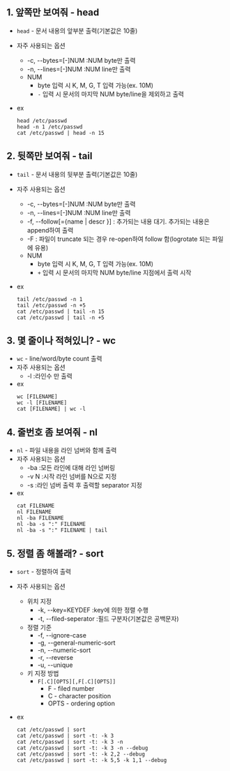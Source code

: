 ## 1. 앞쪽만 보여줘 - head
* `head` - 문서 내용의 앞부분 출력(기본값은 10줄)
* 자주 사용되는 옵션
  * -c, --bytes=[-]NUM :NUM byte만 출력
  * -n, --lines=[-]NUM :NUM line만 출력
  * NUM
    * byte 입력 시 K, M, G, T 입력 가능(ex. 10M)
    * `-` 입력 시 문서의 마지막 NUM byte/line을 제외하고 출력

* ex
  ```
  head /etc/passwd
  head -n 1 /etc/passwd
  cat /etc/passwd | head -n 15
  ```

## 2. 뒷쪽만 보여줘 - tail
* `tail` - 문서 내용의 뒷부분 출력(기본값은 10줄)
* 자주 사용되는 옵션
  * -c, --bytes=[-]NUM :NUM byte만 출력
  * -n, --lines=[-]NUM :NUM line만 출력
  * -f, --follow[={name | descr }] : 추가되는 내용 대기. 추가되는 내용은 append하여 출력
  * -F : 파일이 truncate 되는 경우 re-open하여 follow 함(logrotate 되는 파일에 유용)
  * NUM
    * byte 입력 시 K, M, G, T 입력 가능(ex. 10M)
    * `+` 입력 시 문서의 마지막 NUM byte/line 지점에서 출력 시작

* ex
  ```
  tail /etc/passwd -n 1
  tail /etc/passwd -n +5
  cat /etc/passwd | tail -n 15
  cat /etc/passwd | tail -n +5
  ```

## 3. 몇 줄이나 적혀있니? - wc
* `wc` - line/word/byte count 출력
* 자주 사용되는 옵션
  * -l :라인수 만 출력
* ex
  ```
  wc [FILENAME]
  wc -l [FILENAME]
  cat [FILENAME] | wc -l
  ```

## 4. 줄번호 좀 보여줘 - nl
* `nl` - 파일 내용을 라인 넘버와 함께 출력
* 자주 사용되는 옵션
  * -ba :모든 라인에 대해 라인 넘버링
  * -v N :시작 라인 넘버를 N으로 지정
  * -s :라인 넘버 출력 후 출력할 separator 지정
* ex
  ```
  cat FILENAME
  nl FILENAME
  nl -ba FILENAME
  nl -ba -s ":" FILENAME
  nl -ba -s ":" FILENAME | tail
  ```

## 5. 정렬 좀 해볼래? - sort
* `sort` - 정렬하여 출력
* 자주 사용되는 옵션
  * 위치 지정
    * -k, --key=KEYDEF :key에 의한 정렬 수행
    * -t, --filed-seperator :필드 구분자(기본값은 공백문자)
  * 정렬 기준
    * -f, --ignore-case
    * -g, --general-numeric-sort
    * -n, --numeric-sort
    * -r, --reverse
    * -u, --unique
  * 키 지정 방법
    * `F[.C][OPTS][,F[.C][OPTS]]`
      * F - filed number
      * C - character position
      * OPTS - ordering option
      
* ex
  ```
  cat /etc/passwd | sort
  cat /etc/passwd | sort -t: -k 3
  cat /etc/passwd | sort -t: -k 3 -n
  cat /etc/passwd | sort -t: -k 3 -n --debug
  cat /etc/passwd | sort -t: -k 2,2 --debug
  cat /etc/passwd | sort -t: -k 5,5 -k 1,1 --debug
  ```
